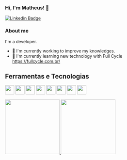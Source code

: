 ### Hi, I'm Matheus! 👋

[![Linkedin Badge](https://img.shields.io/badge/-LinkedIn-blue?style=flat-square&logo=Linkedin&logoColor=white&link=https://www.linkedin.com/in/matheus-teixeira-89223443/)](https://www.linkedin.com/in/matheus-teixeira-89223443/)

### About me
I'm a developer.

- 🔭 I'm currently working to improve my knowledges. 
- 🌱 I'm currently learning new technology with Full Cycle https://fullcycle.com.br/

## Ferramentas e Tecnologias

<img loading="lazy" src="https://cdn.jsdelivr.net/gh/devicons/devicon/icons/git/git-original.svg" width="30" height="30"/> <img loading="lazy" src="https://cdn.jsdelivr.net/gh/devicons/devicon/icons/javascript/javascript-original.svg" width="30" height="30"/> <img loading="lazy" src="https://cdn.jsdelivr.net/gh/devicons/devicon/icons/java/java-original.svg" width="30" height="30"/> <img loading="lazy" src="https://cdn.jsdelivr.net/gh/devicons/devicon/icons/docker/docker-original.svg" width="30" height="30"/>
<img loading="lazy" src="https://cdn.jsdelivr.net/gh/devicons/devicon/icons/python/python-original.svg" width="30" height="30"/> <img loading="lazy" src="https://cdn.jsdelivr.net/gh/devicons/devicon/icons/flask/flask-original.svg" width="30" height="30"/> <img loading="lazy" src="https://cdn.jsdelivr.net/gh/devicons/devicon/icons/linux/linux-original.svg" width="30" height="30"/> <img loading="lazy" src="https://cdn.jsdelivr.net/gh/devicons/devicon/icons/raspberrypi/raspberrypi-original.svg" width="30" height="30"/>

<div>
<a href="https://github.com/mteixeira84">
<img loading="lazy" height="180em" src="https://github-readme-stats.vercel.app/api/top-langs/?username=mteixeira84&layout=compact&langs_count=7&theme=dracula"/> <img loading="lazy" height="180em" src="https://github-readme-stats.vercel.app/api?username=mteixeira84&show_icons=true&theme=dracula&include_all_commits=true&count_private=true"/>
</div>

<!--
**mteixeira84/mteixeira84** is a ✨ _special_ ✨ repository because its `README.md` (this file) appears on your GitHub profile.

![Snake animation](https://github.com/seu-usuário-aqui/mteixeira84/blob/output/github-contribution-grid-snake.svg)

<img loading="lazy" height="180em" src="https://github-readme-stats.vercel.app/api?username=mteixeira84&show_icons=true&theme=dracula&include_all_commits=true&count_private=true"/>

Here are some ideas to get you started:

- 🔭 I’m currently working on ...
- 🌱 I’m currently learning ...
- 👯 I’m looking to collaborate on ...
- 🤔 I’m looking for help with ...
- 💬 Ask me about ...
- 📫 How to reach me: ...
- 😄 Pronouns: ...
- ⚡ Fun fact: ...
-->
